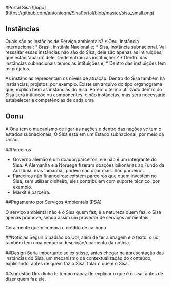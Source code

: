 #Portal Sisa ![logo] (https://github.com/antonioqm/SisaPortal/blob/master/sisa_small.png)
## Instâncias
 Quais são as instâcias de Serviço ambientais?
 	* Onu, instância internacional;
 	* Brasil, instânia Nacional e;
 	* Sisa, Instância subnacional.
 	Val ressaltar essas instâncias não são do Sisa, dele são apenas as intiruições, que estão 'abaixo' dele.
 Onde entram as instituições?
 	* Dentro das instâncias subnacionais temos as intituições e;
 	* Dentro das instiuições tem os projetos.


 As instâncias representam os níveis de atuação. Dentro do Sisa também há instiancias, projetos, por exemplo.
 Existe um arquivo do tipo organograma que, explica bem as instâncias do Sisa. Porém o termo utilizado dentro do Sisa será intituiçõe ou componentes, e não instâncias, mas será necessário estabelecer a competências de cada uma

## Oonu
 A Onu tem o mecanismo de ligar as nações e dentro das nações vc tem o estados subnacionais;
 O Sisa está em um Estado subnacional, por meio da União.

##Parceiros
* Governo alemão é um doador/parceiros, ele não é um integrante do Sisa. A Alemanha e a Noruega fizeram doações bilionárias ao Fundo da Amzônia, mas 'amanhã', podem não doar mais. São parceiros.
* Parceiros não financeiros: existem parceiros que quem investem no Sisa, sem utilizar dinheiro, eles contribuiem com suporte técnico, por exemplo. 
* Markit é parceira.


##Pagamento por Serviços Ambientais (PSA)

O serviço ambiental não é o Sisa quem faz, é a natureza quem faz, o Sisa apenas promove, sendo assim um provedor de serviços ambientais.

Geralmente quem compra o crédito de carbono


##Notícias
Seguir o padrão do Uol, além de ter a imagem e o texto, o uol também tem uma pequena descrição/chamento da notícia.

##Design
Seria importante se existisse, antes chegar na apresentação das instâncias do Sisa, um mecanismo de contextualização do conteúdo, explicando, antes de quem faz o Sisa, falar o que é o Sisa. 

##sugestão
Uma linha te tempo capaz de explicar o que é o sisa, antes de dizer quem faz ele. 












































